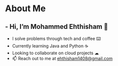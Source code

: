 # About Me

## - Hi, I’m Mohammed Ehthisham 👋
- I solve problems through tech and coffee ⌨️
- Currently learning Java and Python ☕
- Looking to collaborate on cloud projects ☁
- 📫 Reach out to me at ehthisham1408@gmail.com

<!---
MEhthisham/MEhthisham is a ✨ special ✨ repository because its `README.md` (this file) appears on your GitHub profile.
You can click the Preview link to take a look at your changes.
